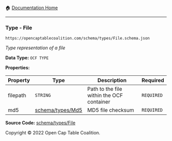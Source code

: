 :house: [Documentation Home](../../../)

---

### Type - File

`https://opencaptablecoalition.com/schema/types/File.schema.json`

_Type representation of a file_

**Data Type:** `OCF TYPE`

**Properties:**

| Property | Type                                             | Description                               | Required   |
| -------- | ------------------------------------------------ | ----------------------------------------- | ---------- |
| filepath | `STRING`                                         | Path to the file within the OCF container | `REQUIRED` |
| md5      | [schema/types/Md5](../../../schema/types/Md5.md) | MD5 file checksum                         | `REQUIRED` |

**Source Code:** [schema/types/File](/../../../../schema/types/File.schema.json)

Copyright © 2022 Open Cap Table Coalition.
